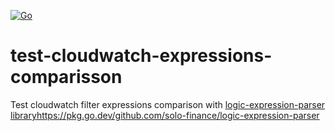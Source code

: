 [![Go](https://github.com/romulets/test-cloudwatch-expressions-comparisson/actions/workflows/go.yml/badge.svg)](https://github.com/romulets/test-cloudwatch-expressions-comparisson/actions/workflows/go.yml)

# test-cloudwatch-expressions-comparisson
Test cloudwatch filter expressions comparison with [logic-expression-parser library](https://pkg.go.dev/github.com/solo-finance/logic-expression-parser)https://pkg.go.dev/github.com/solo-finance/logic-expression-parser
